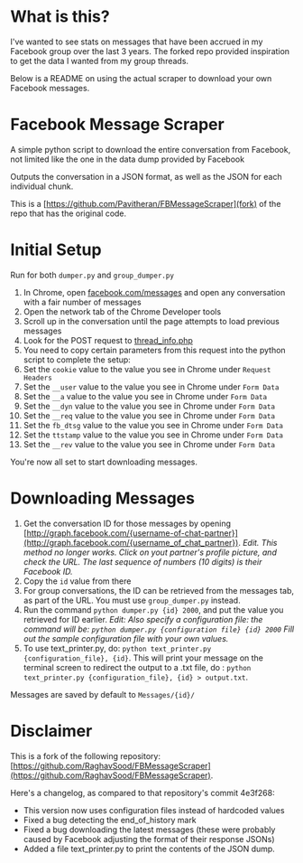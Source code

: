 What is this?
=============
I've wanted to see stats on messages that have been accrued in my Facebook group over the last 3 years. The forked repo provided inspiration to get the data I wanted from my group threads.

Below is a README on using the actual scraper to download your own Facebook messages.

Facebook Message Scraper
========================

A simple python script to download the entire conversation from Facebook, not limited like the one in the data dump provided by Facebook

Outputs the conversation in a JSON format, as well as the JSON for each individual chunk.

This is a [https://github.com/Pavitheran/FBMessageScraper](fork) of the repo that has the original code.


Initial Setup
=============

Run for both `dumper.py` and `group_dumper.py`

1. In Chrome, open [facebook.com/messages](https://www.facebook.com/messages/) and open any conversation with a fair number of messages
2. Open the network tab of the Chrome Developer tools
3. Scroll up in the conversation until the page attempts to load previous messages
4. Look for the POST request to [thread\_info.php](https://www.facebook.com/ajax/mercury/thread_info.php)
5. You need to copy certain parameters from this request into the python script to complete the setup:
  1. Set the `cookie` value to the value you see in Chrome under `Request Headers`
  2. Set the `__user` value to the value you see in Chrome under `Form Data` 
  3. Set the `__a` value to the value you see in Chrome under `Form Data`
  4. Set the `__dyn` value to the value you see in Chrome under `Form Data`
  5. Set the `__req` value to the value you see in Chrome under `Form Data`
  6. Set the `fb_dtsg` value to the value you see in Chrome under `Form Data`
  7. Set the `ttstamp` value to the value you see in Chrome under `Form Data`
  8. Set the `__rev` value to the value you see in Chrome under `Form Data`

You're now all set to start downloading messages.

Downloading Messages
====================

1. Get the conversation ID for those messages by opening [http://graph.facebook.com/{username-of-chat-partner}](http://graph.facebook.com/{username_of_chat_partner}). *Edit. This method no longer works. Click on yout partner's profile picture, and check the URL. The last sequence of numbers (10 digits) is their Facebook ID.*
2. Copy the `id` value from there
3. For group conversations, the ID can be retrieved from the messages tab, as part of the URL. You must use `group_dumper.py` instead.
4. Run the command `python dumper.py {id} 2000`, and put the value you retrieved for ID earlier. *Edit: Also specify a configuration file: the command will be: `python dumper.py {configuration file} {id} 2000` Fill out the sample configuration file with your own values.*
5. To use text_printer.py, do: `python text_printer.py {configuration_file}, {id}`. This will print your message on the terminal screen to redirect the output to a .txt file, do : `python text_printer.py {configuration_file}, {id} > output.txt`.

Messages are saved by default to `Messages/{id}/`

Disclaimer
============

This is a fork of the following repository: [https://github.com/RaghavSood/FBMessageScraper](https://github.com/RaghavSood/FBMessageScraper).

Here's a changelog, as compared to that repository's commit 4e3f268:
* This version now uses configuration files instead of hardcoded values
* Fixed a bug detecting the end_of_history mark
* Fixed a bug downloading the latest messages (these were probably caused by Facebook adjusting the format of their response JSONs)
* Added a file text_printer.py to print the contents of the JSON dump.
